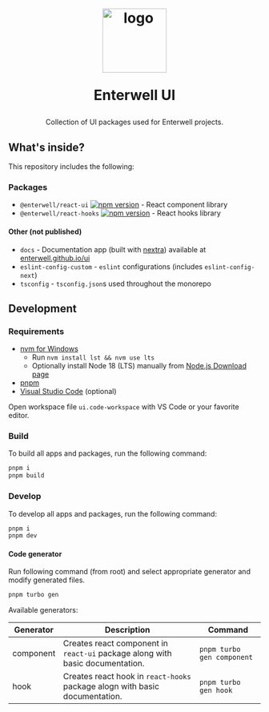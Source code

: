 <h1 align="center">
  <a style="display: inline-block;" href="https://enterwell.net" target="_blank">
    <picture>
      <source media="(prefers-color-scheme: dark)" srcset="https://enterwell.net/wp-content/uploads/2023/05/ew-logomark-monochrome-negative-256.x71089.svg">
      <img width="128" height="128" alt="logo" src="https://enterwell.net/wp-content/uploads/2023/05/ew-logomark-monochrome-positive-256.x71089.svg">
    </picture>
  </a>
  <p>Enterwell UI</p>
</h1>

<p align="center">
    Collection of UI packages used for Enterwell projects.
</p>

## What's inside?

This repository includes the following:

### Packages

- `@enterwell/react-ui` [![npm version](https://badge.fury.io/js/@enterwell%2Freact-ui.svg)](https://badge.fury.io/js/@enterwell%2Freact-ui) - React component library
- `@enterwell/react-hooks` [![npm version](https://badge.fury.io/js/@enterwell%2Freact-ui.svg)](https://badge.fury.io/js/@enterwell%2Freact-hooks) - React hooks library

#### Other (not published)

- `docs` - Documentation app (built with [nextra](https://nextra.site/)) available at [enterwell.github.io/ui](https://enterwell.github.io/ui/)
- `eslint-config-custom` - `eslint` configurations (includes `eslint-config-next`)
- `tsconfig` - `tsconfig.json`s used throughout the monorepo

## Development

### Requirements

- [nvm for Windows](https://github.com/coreybutler/nvm-windows)
  - Run `nvm install lst && nvm use lts`
  - Optionally install Node 18 (LTS) manually from [Node.js Download page](https://nodejs.org/en/download)
- [pnpm](https://pnpm.io/installation)
- [Visual Studio Code](https://code.visualstudio.com/) (optional)

Open workspace file `ui.code-workspace` with VS Code or your favorite editor.

### Build

To build all apps and packages, run the following command:

```bash
pnpm i
pnpm build
```

### Develop

To develop all apps and packages, run the following command:

```bash
pnpm i
pnpm dev
```

#### Code generator

Run following command (from root) and select appropriate generator and modify generated files.

```bash
pnpm turbo gen
```

Available generators:

| Generator | Description | Command |
|-----------|-------------|---------|
| component | Creates react component in `react-ui` package along with basic documentation. | `pnpm turbo gen component` |
| hook | Creates react hook in `react-hooks` package alogn with basic documentation. | `pnpm turbo gen hook` |
